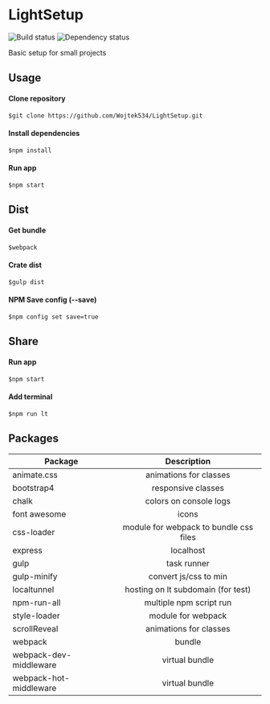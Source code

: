 # LightSetup 
![Build status](https://travis-ci.org/Wojtek534/LightStarter.svg?branch=master)
![Dependency status](https://david-dm.org/wojtek534/LightStarter.svg)

Basic setup for small projects

## Usage
#### Clone repository
```
$git clone https://github.com/Wojtek534/LightSetup.git
```

#### Install dependencies
```
$npm install
```

#### Run app
```
$npm start
```

## Dist
#### Get bundle
```
$webpack
```

#### Crate dist
```
$gulp dist
```

#### NPM Save config (--save)
```
$npm config set save=true
```

## Share
#### Run app
```
$npm start
```

#### Add terminal
```
$npm run lt
```

## Packages
| Package        | Description|
| ------------- |:-------------:|
| animate.css | animations for classes|
| bootstrap4 | responsive classes|
| chalk | colors on console logs      |
| font awesome | icons   |
| css-loader | module for webpack to bundle css files   |
| express | localhost  |
| gulp | task runner  |
| gulp-minify | convert js/css to min  |
| localtunnel | hosting on lt subdomain (for test) |
| npm-run-all | multiple npm script run  |
| style-loader | module for webpack  |
| scrollReveal | animations for classes|
| webpack | bundle  |
| webpack-dev-middleware | virtual bundle  |
| webpack-hot-middleware | virtual bundle  |
